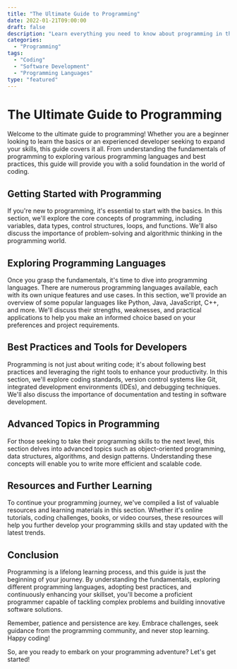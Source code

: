 ```yaml
---
title: "The Ultimate Guide to Programming"
date: 2022-01-21T09:00:00
draft: false
description: "Learn everything you need to know about programming in this comprehensive guide."
categories:
  - "Programming"
tags:
  - "Coding"
  - "Software Development"
  - "Programming Languages"
type: "featured"
---
```


# The Ultimate Guide to Programming

Welcome to the ultimate guide to programming! Whether you are a beginner looking to learn the basics or an experienced developer seeking to expand your skills, this guide covers it all. From understanding the fundamentals of programming to exploring various programming languages and best practices, this guide will provide you with a solid foundation in the world of coding.

## Getting Started with Programming

If you're new to programming, it's essential to start with the basics. In this section, we'll explore the core concepts of programming, including variables, data types, control structures, loops, and functions. We'll also discuss the importance of problem-solving and algorithmic thinking in the programming world.

## Exploring Programming Languages

Once you grasp the fundamentals, it's time to dive into programming languages. There are numerous programming languages available, each with its own unique features and use cases. In this section, we'll provide an overview of some popular languages like Python, Java, JavaScript, C++, and more. We'll discuss their strengths, weaknesses, and practical applications to help you make an informed choice based on your preferences and project requirements.

## Best Practices and Tools for Developers

Programming is not just about writing code; it's about following best practices and leveraging the right tools to enhance your productivity. In this section, we'll explore coding standards, version control systems like Git, integrated development environments (IDEs), and debugging techniques. We'll also discuss the importance of documentation and testing in software development.

## Advanced Topics in Programming

For those seeking to take their programming skills to the next level, this section delves into advanced topics such as object-oriented programming, data structures, algorithms, and design patterns. Understanding these concepts will enable you to write more efficient and scalable code.

## Resources and Further Learning

To continue your programming journey, we've compiled a list of valuable resources and learning materials in this section. Whether it's online tutorials, coding challenges, books, or video courses, these resources will help you further develop your programming skills and stay updated with the latest trends.

## Conclusion

Programming is a lifelong learning process, and this guide is just the beginning of your journey. By understanding the fundamentals, exploring different programming languages, adopting best practices, and continuously enhancing your skillset, you'll become a proficient programmer capable of tackling complex problems and building innovative software solutions.

Remember, patience and persistence are key. Embrace challenges, seek guidance from the programming community, and never stop learning. Happy coding!

So, are you ready to embark on your programming adventure? Let's get started!
